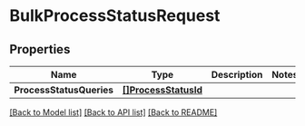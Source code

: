 # BulkProcessStatusRequest

## Properties

Name | Type | Description | Notes
------------ | ------------- | ------------- | -------------
**ProcessStatusQueries** | [**[]ProcessStatusId**](ProcessStatusId.md) |  | 

[[Back to Model list]](../README.md#documentation-for-models) [[Back to API list]](../README.md#documentation-for-api-endpoints) [[Back to README]](../README.md)


